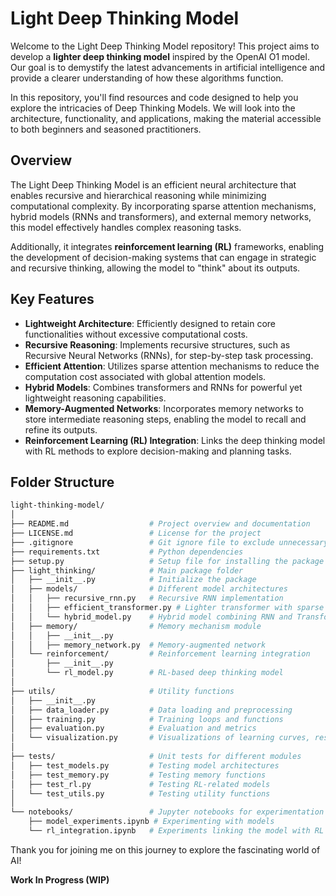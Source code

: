 # Light Deep Thinking Model

Welcome to the Light Deep Thinking Model repository! This project aims to develop a **lighter deep thinking model** inspired by the OpenAI O1 model. Our goal is to demystify the latest advancements in artificial intelligence and provide a clearer understanding of how these algorithms function.

In this repository, you'll find resources and code designed to help you explore the intricacies of Deep Thinking Models. We will look into the architecture, functionality, and applications, making the material accessible to both beginners and seasoned practitioners.

## Overview

The Light Deep Thinking Model is an efficient neural architecture that enables recursive and hierarchical reasoning while minimizing computational complexity. By incorporating sparse attention mechanisms, hybrid models (RNNs and transformers), and external memory networks, this model effectively handles complex reasoning tasks.

Additionally, it integrates **reinforcement learning (RL)** frameworks, enabling the development of decision-making systems that can engage in strategic and recursive thinking, allowing the model to "think" about its outputs.

## Key Features
- **Lightweight Architecture**: Efficiently designed to retain core functionalities without excessive computational costs.
- **Recursive Reasoning**: Implements recursive structures, such as Recursive Neural Networks (RNNs), for step-by-step task processing.
- **Efficient Attention**: Utilizes sparse attention mechanisms to reduce the computation cost associated with global attention models.
- **Hybrid Models**: Combines transformers and RNNs for powerful yet lightweight reasoning capabilities.
- **Memory-Augmented Networks**: Incorporates memory networks to store intermediate reasoning steps, enabling the model to recall and refine its outputs.
- **Reinforcement Learning (RL) Integration**: Links the deep thinking model with RL methods to explore decision-making and planning tasks.

## Folder Structure
```bash
light-thinking-model/
│
├── README.md                  # Project overview and documentation
├── LICENSE.md                 # License for the project
├── .gitignore                 # Git ignore file to exclude unnecessary files
├── requirements.txt           # Python dependencies
├── setup.py                   # Setup file for installing the package
├── light_thinking/            # Main package folder
│   ├── __init__.py            # Initialize the package
│   ├── models/                # Different model architectures
│   │   ├── recursive_rnn.py   # Recursive RNN implementation
│   │   ├── efficient_transformer.py # Lighter transformer with sparse attention
│   │   └── hybrid_model.py    # Hybrid model combining RNN and Transformer
│   ├── memory/                # Memory mechanism module
│   │   ├── __init__.py
│   │   ├── memory_network.py  # Memory-augmented network
│   └── reinforcement/         # Reinforcement learning integration
│       ├── __init__.py
│       └── rl_model.py        # RL-based deep thinking model
│
├── utils/                     # Utility functions
│   ├── __init__.py
│   ├── data_loader.py         # Data loading and preprocessing
│   ├── training.py            # Training loops and functions
│   ├── evaluation.py          # Evaluation and metrics
│   └── visualization.py       # Visualizations of learning curves, results
│
├── tests/                     # Unit tests for different modules
│   ├── test_models.py         # Testing model architectures
│   ├── test_memory.py         # Testing memory functions
│   ├── test_rl.py             # Testing RL-related models
│   └── test_utils.py          # Testing utility functions
│
└── notebooks/                 # Jupyter notebooks for experimentation
    ├── model_experiments.ipynb # Experimenting with models
    └── rl_integration.ipynb   # Experiments linking the model with RL
```

Thank you for joining me on this journey to explore the fascinating world of AI!

**Work In Progress (WIP)**

